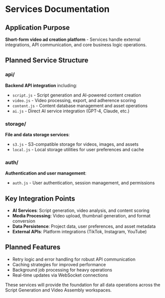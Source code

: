 # Services Documentation

## Application Purpose
**Short-form video ad creation platform** - Services handle external integrations, API communication, and core business logic operations.

## Planned Service Structure

### api/
**Backend API integration** including:
- `script.js` - Script generation and AI-powered content creation
- `video.js` - Video processing, export, and adherence scoring
- `content.js` - Content database management and asset operations
- `ai.js` - Direct AI service integration (GPT-4, Claude, etc.)

### storage/
**File and data storage services**:
- `s3.js` - S3-compatible storage for videos, images, and assets
- `local.js` - Local storage utilities for user preferences and cache

### auth/
**Authentication and user management**:
- `auth.js` - User authentication, session management, and permissions

## Key Integration Points
- **AI Services**: Script generation, video analysis, and content scoring
- **Media Processing**: Video upload, thumbnail generation, and format conversion
- **Data Persistence**: Project data, user preferences, and asset metadata
- **External APIs**: Platform integrations (TikTok, Instagram, YouTube)

## Planned Features
- Retry logic and error handling for robust API communication
- Caching strategies for improved performance
- Background job processing for heavy operations
- Real-time updates via WebSocket connections

These services will provide the foundation for all data operations across the Script Generation and Video Assembly workspaces.